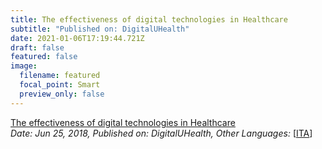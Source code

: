 ```yaml
---
title: The effectiveness of digital technologies in Healthcare
subtitle: "Published on: DigitalUHealth"
date: 2021-01-06T17:19:44.721Z
draft: false
featured: false
image:
  filename: featured
  focal_point: Smart
  preview_only: false
---
```

[The effectiveness of digital technologies in Healthcare](https://medium.com/@digitaluhealth/the-effectiveness-of-digital-technologies-in-healthcare-bea7016594ef)\
*Date: Jun 25, 2018,* *Published on:* *DigitalUHealth,* *Other Languages:* [[ITA](https://lamedicinainunoscatto.it/2018/06/promettevano-200-analisi-del-sangue-con-una-puntura/)]